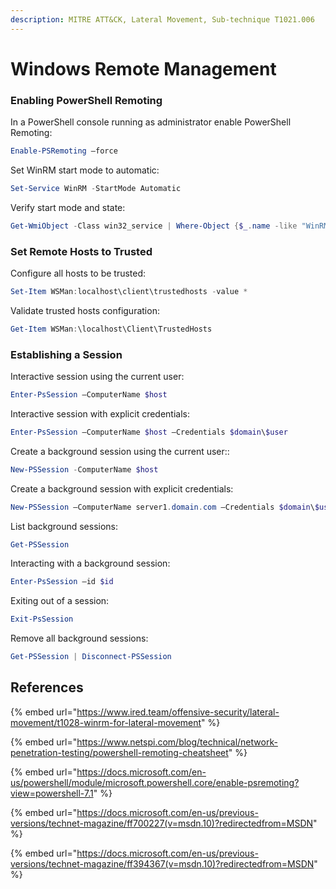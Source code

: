 ```yaml
---
description: MITRE ATT&CK, Lateral Movement, Sub-technique T1021.006
---
```


# Windows Remote Management

### Enabling PowerShell Remoting

In a PowerShell console running as administrator enable PowerShell Remoting:

```powershell
Enable-PSRemoting –force
```

Set WinRM start mode to automatic:

```powershell
Set-Service WinRM -StartMode Automatic
```

Verify start mode and state:

```powershell
Get-WmiObject -Class win32_service | Where-Object {$_.name -like "WinRM"}
```

### Set Remote Hosts to Trusted

Configure all hosts to be trusted:

```powershell
Set-Item WSMan:localhost\client\trustedhosts -value *
```

Validate trusted hosts configuration:

```powershell
Get-Item WSMan:\localhost\Client\TrustedHosts
```

### Establishing a Session

Interactive session using the current user:

```powershell
Enter-PsSession –ComputerName $host
```

Interactive session with explicit credentials:

```powershell
Enter-PsSession –ComputerName $host –Credentials $domain\$user
```

Create a background session using the current user::

```powershell
New-PSSession -ComputerName $host
```

Create a background session with explicit credentials:

```powershell
New-PSSession –ComputerName server1.domain.com –Credentials $domain\$user
```

List background sessions:

```powershell
Get-PSSession
```

Interacting with a background session:

```powershell
Enter-PsSession –id $id
```

Exiting out of a session:

```powershell
Exit-PsSession
```

Remove all background sessions:

```powershell
Get-PSSession | Disconnect-PSSession
```

## References

{% embed url="https://www.ired.team/offensive-security/lateral-movement/t1028-winrm-for-lateral-movement" %}

{% embed url="https://www.netspi.com/blog/technical/network-penetration-testing/powershell-remoting-cheatsheet" %}

{% embed url="https://docs.microsoft.com/en-us/powershell/module/microsoft.powershell.core/enable-psremoting?view=powershell-7.1" %}

{% embed url="https://docs.microsoft.com/en-us/previous-versions/technet-magazine/ff700227(v=msdn.10)?redirectedfrom=MSDN" %}

{% embed url="https://docs.microsoft.com/en-us/previous-versions/technet-magazine/ff394367(v=msdn.10)?redirectedfrom=MSDN" %}
